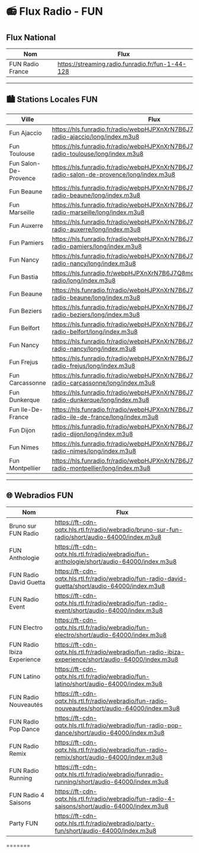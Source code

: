 # 📻 Flux Radio - FUN



## Flux National

| Nom         | Flux                                       
|-------------|--------------------------------------------
| FUN Radio France  | https://streaming.radio.funradio.fr/fun-1-44-128

---

## 🏙️ Stations Locales FUN

| Ville              | Flux                                                                 
|--------------------|----------------------------------------------------------------------
| Fun Ajaccio        | https://hls.funradio.fr/radio/webpHJPXnXrN7B6J7Q8mcqmxP/local/fun-radio-ajaccio/long/index.m3u8
| Fun Toulouse       | https://hls.funradio.fr/radio/webpHJPXnXrN7B6J7Q8mcqmxP/local/fun-radio-toulouse/long/index.m3u8
| Fun Salon-De-Provence | https://hls.funradio.fr/radio/webpHJPXnXrN7B6J7Q8mcqmxP/local/fun-radio-salon-de-provence/long/index.m3u8
| Fun Beaune         | https://hls.funradio.fr/radio/webpHJPXnXrN7B6J7Q8mcqmxP/local/fun-radio-beaune/long/index.m3u8
| Fun Marseille      | https://hls.funradio.fr/radio/webpHJPXnXrN7B6J7Q8mcqmxP/local/fun-radio-marseille/long/index.m3u8
| Fun Auxerre        | https://hls.funradio.fr/radio/webpHJPXnXrN7B6J7Q8mcqmxP/local/fun-radio-auxerre/long/index.m3u8
| Fun Pamiers        | https://hls.funradio.fr/radio/webpHJPXnXrN7B6J7Q8mcqmxP/local/fun-radio-pamiers/long/index.m3u8
| Fun Nancy          | https://hls.funradio.fr/radio/webpHJPXnXrN7B6J7Q8mcqmxP/local/fun-radio-nancy/long/index.m3u8
| Fun Bastia         | https://hls.funradio.fr/webpHJPXnXrN7B6J7Q8mcqmxP/national/fun-radio/long/index.m3u8
| Fun Beaune         | https://hls.funradio.fr/radio/webpHJPXnXrN7B6J7Q8mcqmxP/local/fun-radio-beaune/long/index.m3u8
| Fun Beziers        | https://hls.funradio.fr/radio/webpHJPXnXrN7B6J7Q8mcqmxP/local/fun-radio-beziers/long/index.m3u8
| Fun Belfort        | https://hls.funradio.fr/radio/webpHJPXnXrN7B6J7Q8mcqmxP/local/fun-radio-belfort/long/index.m3u8
| Fun Nancy          | https://hls.funradio.fr/radio/webpHJPXnXrN7B6J7Q8mcqmxP/local/fun-radio-nancy/long/index.m3u8
| Fun Frejus         | https://hls.funradio.fr/radio/webpHJPXnXrN7B6J7Q8mcqmxP/local/fun-radio-frejus/long/index.m3u8
| Fun Carcassonne    | https://hls.funradio.fr/radio/webpHJPXnXrN7B6J7Q8mcqmxP/local/fun-radio-carcassonne/long/index.m3u8
| Fun Dunkerque      | https://hls.funradio.fr/radio/webpHJPXnXrN7B6J7Q8mcqmxP/local/fun-radio-dunkerque/long/index.m3u8
| Fun Ile-De-France  | https://hls.funradio.fr/radio/webpHJPXnXrN7B6J7Q8mcqmxP/local/fun-radio-ile-de-france/long/index.m3u8
| Fun Dijon          | https://hls.funradio.fr/radio/webpHJPXnXrN7B6J7Q8mcqmxP/local/fun-radio-dijon/long/index.m3u8
| Fun Nimes          | https://hls.funradio.fr/radio/webpHJPXnXrN7B6J7Q8mcqmxP/local/fun-radio-nimes/long/index.m3u8
| Fun Montpellier    | https://hls.funradio.fr/radio/webpHJPXnXrN7B6J7Q8mcqmxP/local/fun-radio-montpellier/long/index.m3u8

---

## 🌐 Webradios FUN 

| Nom                          | Flux                                                                 
|-----------------------------|----------------------------------------------------------------------
| Bruno sur FUN Radio         | https://ft-cdn-oqtx.hls.rtl.fr/radio/webradio/bruno-sur-fun-radio/short/audio-64000/index.m3u8
| FUN Anthologie              | https://ft-cdn-oqtx.hls.rtl.fr/radio/webradio/fun-anthologie/short/audio-64000/index.m3u8
| FUN Radio David Guetta      | https://ft-cdn-oqtx.hls.rtl.fr/radio/webradio/fun-radio-david-guetta/short/audio-64000/index.m3u8
| FUN Radio Event             | https://ft-cdn-oqtx.hls.rtl.fr/radio/webradio/fun-radio-event/short/audio-64000/index.m3u8
| FUN Electro                 | https://ft-cdn-oqtx.hls.rtl.fr/radio/webradio/fun-electro/short/audio-64000/index.m3u8
| FUN Radio Ibiza Experience  | https://ft-cdn-oqtx.hls.rtl.fr/radio/webradio/fun-radio-ibiza-experience/short/audio-64000/index.m3u8
| FUN Latino                  | https://ft-cdn-oqtx.hls.rtl.fr/radio/webradio/fun-latino/short/audio-64000/index.m3u8
| FUN Radio Nouveautés        | https://ft-cdn-oqtx.hls.rtl.fr/radio/webradio/fun-radio-nouveautes/short/audio-64000/index.m3u8
| FUN Radio Pop Dance         | https://ft-cdn-oqtx.hls.rtl.fr/radio/webradio/fun-radio-pop-dance/short/audio-64000/index.m3u8
| FUN Radio Remix             | https://ft-cdn-oqtx.hls.rtl.fr/radio/webradio/fun-radio-remix/short/audio-64000/index.m3u8
| FUN Radio Running           | https://ft-cdn-oqtx.hls.rtl.fr/radio/webradio/funradio-running/short/audio-64000/index.m3u8
| FUN Radio 4 Saisons         | https://ft-cdn-oqtx.hls.rtl.fr/radio/webradio/fun-radio-4-saisons/short/audio-64000/index.m3u8
| Party FUN                   | https://ft-cdn-oqtx.hls.rtl.fr/radio/webradio/party-fun/short/audio-64000/index.m3u8
=======
